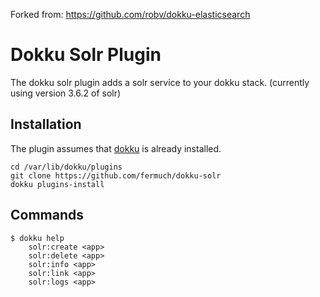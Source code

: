 Forked from: https://github.com/robv/dokku-elasticsearch

# Dokku Solr Plugin

The dokku solr plugin adds a solr service to your
dokku stack. (currently using version 3.6.2 of solr)

## Installation

The plugin assumes that [dokku](https://github.com/progrium/dokku) is
already installed.

```
cd /var/lib/dokku/plugins
git clone https://github.com/fermuch/dokku-solr
dokku plugins-install
```

## Commands

```
$ dokku help
    solr:create <app>
    solr:delete <app>
    solr:info <app>
    solr:link <app>
    solr:logs <app>
```
